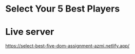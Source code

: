 # Select Your 5 Best Players

# Live server
https://select-best-five-dom-assignment-azmi.netlify.app/
